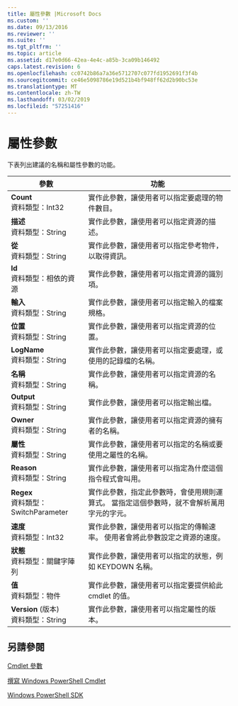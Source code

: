 ```yaml
---
title: 屬性參數 |Microsoft Docs
ms.custom: ''
ms.date: 09/13/2016
ms.reviewer: ''
ms.suite: ''
ms.tgt_pltfrm: ''
ms.topic: article
ms.assetid: d17e0d66-42ea-4e4c-a85b-3ca09b146492
caps.latest.revision: 6
ms.openlocfilehash: cc0742b86a7a36e5712707c077fd1952691f3f4b
ms.sourcegitcommit: ce46e5098786e19d521b4bf948ff62d2b90bc53e
ms.translationtype: MT
ms.contentlocale: zh-TW
ms.lasthandoff: 03/02/2019
ms.locfileid: "57251416"
---
```

# <a name="property-parameters"></a>屬性參數

下表列出建議的名稱和屬性參數的功能。

|參數|功能|
|---|---|
|**Count**<br>資料類型：Int32|實作此參數，讓使用者可以指定要處理的物件數目。|
|**描述**<br>資料類型：String|實作此參數，讓使用者可以指定資源的描述。|
|**從**<br>資料類型：String|實作此參數，讓使用者可以指定參考物件，以取得資訊。|
|**Id**<br>資料類型：相依的資源|實作此參數，讓使用者可以指定資源的識別項。|
|**輸入**<br>資料類型：String|實作此參數，讓使用者可以指定輸入的檔案規格。|
|**位置**<br>資料類型：String|實作此參數，讓使用者可以指定資源的位置。|
|**LogName**<br>資料類型：String|實作此參數，讓使用者可以指定要處理，或使用的記錄檔的名稱。|
|**名稱**<br>資料類型：String|實作此參數，讓使用者可以指定資源的名稱。|
|**Output**<br>資料類型：String|實作此參數，讓使用者可以指定輸出檔。|
|**Owner**<br>資料類型：String|實作此參數，讓使用者可以指定資源的擁有者的名稱。|
|**屬性**<br>資料類型：String|實作此參數，讓使用者可以指定的名稱或要使用之屬性的名稱。|
|**Reason**<br>資料類型：String|實作此參數，讓使用者可以指定為什麼這個指令程式會叫用。|
|**Regex**<br>資料類型：SwitchParameter|實作此參數，指定此參數時，會使用規則運算式。 當指定這個參數時，就不會解析萬用字元的字元。|
|**速度**<br>資料類型：Int32|實作此參數，讓使用者可以指定的傳輸速率。 使用者會將此參數設定之資源的速度。|
|**狀態**<br>資料類型：關鍵字陣列|實作此參數，讓使用者可以指定的狀態，例如 KEYDOWN 名稱。|
|**值**<br>資料類型：物件|實作此參數，讓使用者可以指定要提供給此 cmdlet 的值。|
|**Version** (版本)<br>資料類型：String|實作此參數，讓使用者可以指定屬性的版本。|

## <a name="see-also"></a>另請參閱

[Cmdlet 參數](./cmdlet-parameters.md)

[撰寫 Windows PowerShell Cmdlet](./writing-a-windows-powershell-cmdlet.md)

[Windows PowerShell SDK](../windows-powershell-reference.md)
